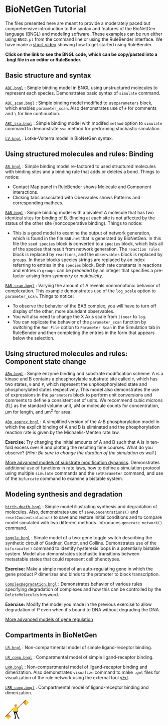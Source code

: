 # BioNetGen Tutorial

The files presented here are meant to provide a moderately paced but comprehensive introduction to the syntax and features of the BioNetGen language (BNGL) and modeling software. These examples can be run either using `BNG2.pl` from the command line or using the RuleBender interface. We have made a [short video](https://www.youtube.com/watch?v=MWoY5iaC8W0&t=1s) showing how to get started using RuleBender. 

**Click on the link to see the BNGL code, which can be copy/pasted into a .bngl file in an editor or RuleBender.**

## Basic structure and syntax
[`ABC.bngl`](ABC/ABC.bngl)
: Simple binding model in BNGL using unstructured molecules to represent each species. Demonstrates basic syntax of `simulate` command.

[`ABC_scan.bngl`](ABC/ABC_scan.bngl)
: Simple binding model modified to use`parameters` block, which enables `parameter_scan`. Also demonstrates use of `#` for comments and `\` for line continuation.

[`ABC_ssa.bngl`](ABC/ABC_ssa.bngl)
: Simple binding model with modifed `method` option to `simulate` command to demonstrate `ssa` method for performing stochastic simulation.

[`LV.bngl`](ABC/LV.bngl)
: Lotke-Volterra model in BioNetGen syntax.

## Using structured molecules and rules: Binding
[`AB.bngl`](AB/AB.bngl)
: Simple binding model re-factored to used structured molecules with binding sites and a binding rule that adds or deletes a bond. Things to notice:
* Contact Map panel in RuleBender shows Molecule and Component interactions.
* Clicking tabs associated with Obervables shows Patterns and corresponding mathces. 

[`BAB.bngl`](BAB/BAB.bngl)
: Simple binding model with a bivalent A molecule that has two identical sites for binding of B. Binding at each site is not affected by the status of the other site (noncooperative binding). Things to notice:
* This is a good model to examine the output of network generation, which is found in the file `BAB.net` that is generated by BioNetGen. In this file the `seed species` block is converted to a `species` block, which lists all of the species that result from network generation. The `reaction rules` block is replaced by `reactions`, and the `observables` block is replaced by `groups`. In these blocks species strings are replaced by an index referring to entries in the `species` block. Both rate constants in reactions and entries in `groups` can be preceded by an integer that specifies a pre-factor arising from *symmetry* or *multiplicity*.

[`BAB_scan.bngl`](BAB/BAB_scan.bngl)
: Varying the amount of A reveals nonmonotonic behavior of complexation. This example demonstrates use of the `log_scale` option to `parameter_scan`. Things to notice:
* To observe the behavior of the BAB complex, you will have to turn off display of the other, more abundant observables.
* You will also need to change the X Axis scale from `linear` to `log`.
* You can replicate the behavior of the `parameter_scan` function by switching the `Run File` option to `Parameter Scan` in the Simulation tab in RuleBender and then completing the entries in the form that appears below the selection.

## Using structured molecules and rules: Component state change

[`ABp.bngl`](ABp/ABp.bngl)
: Simple enzyme binding and substrate modification scheme. A is a kinase and B contains a phosphorylable substrate site called `Y`, which has two states, `0` and `P`, which represent the unphosphorylated state and phosphorylated states respectively. This model also demonstrates the use of expressions in the `parameters` block to perform unit conversions and comments to define a consistent set of units. We recommend cubic microns (fL) as the standard volume unit, µM or molecule counts for concentration, µm for length, and µm<sup>2</sup> for area.

[`ABp_approx.bngl`](ABp/ABp_approx.bngl)
: A simplified version of the A-B phosphorylation model in which the explicit binding of A and B is eliminated and the phosphorylation reaction rate is given by the Michaelis-Menten rate law. 

**Exercise:** Try changing the initial amounts of A and B such that A is in ten-fold excess over B and plotting the resulting time courses. What do you observe? (*Hint: Be sure to change the duration of the simulation as well.*)

[More advanced models of substrate modification dynamics](ABp/AdvancedModels.md). Demonstrates additional use of functions in rate laws, how to define a simulation protocol using multiple `simulate` commands and the `setParameter` command, and use of the `bifurcate` command to examine a bistable system. 

## Modeling synthesis and degradation 

[`birth-death.bngl`](SynDeg/birth-death.bngl)
: Simple model illustrating synthesis and degradation of molecules. Also, demonstrates use of `saveConcentrations()` and `resetConcentrations()` to save and restore initial conditions and to compare model simulated with two different methods. Introduces `generate_network()` command.

[`toggle.bngl`](SynDeg/toggle.bngl)
: Simple model of a two-gene toggle switch describing the synthetic circuit of Gardner, Cantor, and Collins. Demonstrates use of the `bifuracate()` command to identify hysteresis loops in a potentially bistable system. Model also demonstrates stochastic transitions between metastable states that could represent cell phenotypes.

**Exercise:** Make a simple model of an auto-regulating gene in which the gene product P dimerizes and binds to the promoter to block transcription. 

[`ComplexDegradation.bngl`](SynDeg/ComplexDegradation.bngl)
: Demonstrates behavior of various rules specifying degradation of complexes and how this can be controlled by the `DeleteMolecules` keyword.

**Exercise:** Modify the model you made in the previous exercise to allow degradation of P even when it's bound to DNA without degrading the DNA.

[More advanced models of gene regulation](SynDeg/AdvancedModels.md)

## Compartments in BioNetGen

[`LR.bngl`](CBNGL/LR.bngl)
: Non-compartmental model of simple ligand-receptor binding.

[`LR_comp.bngl`](CBNGL/LR_comp.bngl)
: Compartmental model of simple ligand-receptor binding.

[`LRR.bngl`](CBNGL/LRR.bngl)
: Non-compartmental model of ligand-receptor binding and dimerization. Also demonstrates `visualize` command to make `.gml` files for visualization of the rule network using the external tool [yEd](https://www.yworks.com/yed).

[`LRR_comp.bngl`](CBNGL/LRR_comp.bngl)
: Compartmental model of ligand-receptor binding and dimerization.

![Flagman](images/Flagman-smaller.gif)
